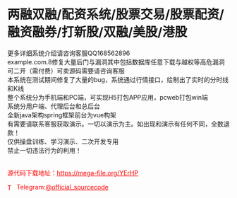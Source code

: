 # 两融双融/配资系统/股票交易/股票配资/融资融券/打新股/双融/美股/港股

更多详细系统介绍请咨询客服QQ168562896<br>example.com.8修复大量后门与漏洞其中包括数据库任意下载与越权等高危漏洞<br>可二开（需付费）可卖源码需要请咨询客服<br>本系统在测试期间修复了大量的bug，系统通过行情接口，绘制出了实时的分时线和K线<br>整个系统分为手机端和PC端，可实现H5打包APP应用，pcweb打包win端<br>系统分用户端、代理后台和总后台<br>全新java架构spring框架前台为vue构架<br>有需要请联系客服获取演示。一切以演示为主。如出现和演示有任何不同，全数退款！<br>仅供操盘训练、学习演示、二次开发专用<br>禁止一切违法行为的利用！<br><br>


<p style="color: red;">源代码下载地址：<a href="https://mega-file.org/YErHP" style="color: red;">https://mega-file.org/YErHP</a></p><p style="color: red;"><img src="https://cdn-icons-png.flaticon.com/512/2111/2111646.png" alt="Telegram Icon" style="width: 16px; vertical-align: middle; margin-right: 5px;">Telegram:<a href="https://t.me/official_sourcecode" style="color: red;">@official_sourcecode</a></p>